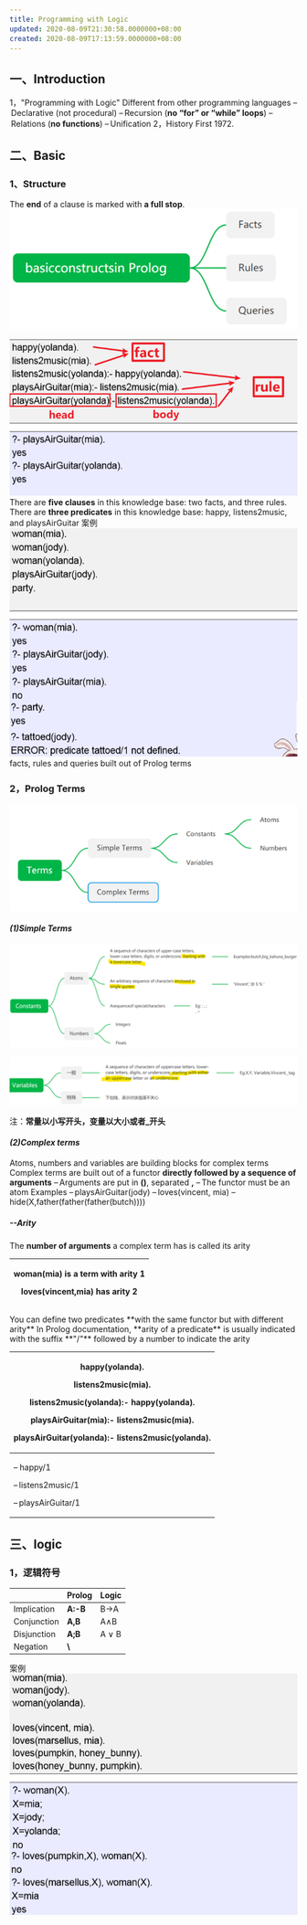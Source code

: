 ```yaml
---
title: Programming with Logic
updated: 2020-08-09T21:30:58.0000000+08:00
created: 2020-08-09T17:13:59.0000000+08:00
---
```


## 一、Introduction 
1，"Programming with Logic"
Different from other programming languages
– Declarative (not procedural)
– Recursion (**no “for” or “while” loops**)
– Relations (**no functions**)
– Unification
2，History
First 1972.

## 二、Basic
### 1、Structure
The **end** of a clause is marked with **a full stop**.
![image1](../../assets/a4404152529248fb9ceb2bf773be6977.png)

![image2](../../assets/c4fe5d8dfd2b4632a6e936d2b31e7309.png)
There are **five clauses** in this knowledge base: two facts, and three rules.
There are **three predicates** in this knowledge base: happy, listens2music, and playsAirGuitar
案例
![image3](../../assets/26398bad18cc4a7a93e3713893af828e.png)
facts, rules and queries built out of Prolog terms
### 2，Prolog Terms

![image4](../../assets/3012b0be074b49769324563b6b97c1b8.png)

#### *(1)Simple Terms*

![image5](../../assets/35651ec9cf464ba9b5577bcbde45d87b.png)

![image6](../../assets/6aa28bd0fe05488ab22f2e29665865f5.png)

注：**常量以小写开头，变量以大小或者_开头**

#### *(2)Complex terms*
Atoms, numbers and variables are building blocks for complex terms
Complex terms are built out of a functor **directly followed by a sequence of arguments**
– Arguments are put in **()**, separated **,**
– The functor must be an atom
Examples
– playsAirGuitar(jody)
– loves(vincent, mia)
–hide(X,father(father(father(butch))))

##### --Arity 
The **number of arguments** a complex term has is called its arity
<table>
<colgroup>
<col style="width: 100%" />
</colgroup>
<thead>
<tr class="header">
<th><p>woman(mia) is a term with arity 1</p>
<p>loves(vincent,mia) has arity 2</p></th>
</tr>
</thead>
<tbody>
</tbody>
</table>
You can define two predicates **with the same functor but with different arity**
In Prolog documentation, **arity of a predicate** is usually indicated with the suffix **"/"** followed by a number to indicate the arity
<table>
<colgroup>
<col style="width: 100%" />
</colgroup>
<thead>
<tr class="header">
<th><p>happy(yolanda).</p>
<p>listens2music(mia).</p>
<p>listens2music(yolanda):- happy(yolanda).</p>
<p>playsAirGuitar(mia):- listens2music(mia).</p>
<p>playsAirGuitar(yolanda):- listens2music(yolanda).</p></th>
</tr>
</thead>
<tbody>
<tr class="odd">
<td><p>– happy/1</p>
<p>– listens2music/1</p>
<p>– playsAirGuitar/1</p></td>
</tr>
</tbody>
</table>

## 三、logic
### 1，逻辑符号
|            | Prolog   | Logic |
|-------------|----------|-------|
| Implication | **A:-B** | B-\>A |
| Conjunction | **A,B**  | A∧B   |
| Disjunction | **A;B**  | A ∨ B |
| Negation    | **\\**   |      |
案例
![image7](../../assets/5d3b5cffbaf04c798c1053aac8ae30ca.png)
